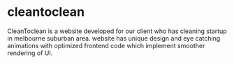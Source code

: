 # cleantoclean
CleanToclean is a website developed for our client who has cleaning startup in melbourne suburban area. website has unique design and eye catching animations with optimized frontend code which implement smoother rendering of UI.
